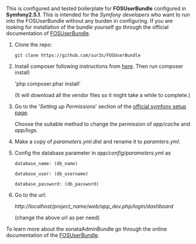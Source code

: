 This is configured and tested boilerplate for **FOSUserBundle** configured in **Symfony2.5.1**. This is intended for the *Symfony developers* who want to run into the FOSUserBundle without any burden in configuring. If you are looking for installation of the bundle yourself go through the official documentation of [FOSUserBundle](https://github.com/FriendsOfSymfony/FOSUserBundle).


1. Clone the repo:

    `git clone https://github.com/sur3s/FOSUserBundle`

2. Install composer following instructions from [here](http://getcomposer.org/). Then run composer install:

    'php composer.phar install'
    
    (It will download all the vendor files so it might take a while to complete.)

3. Go to the '*Setting up Permissions*' section of the [official symfony setup page](http://symfony.com/doc/current/book/installation.html).

    Choose the suitable method to change the permission of *app/cache* and *app/logs*.

4. Make a copy of *parameters.yml.dist* and rename it to *paramters.yml*.

5. Config the database parameter in *app/config/parameters.yml* as

    `database_name: (db_name)`
    
    `database_user: (db_username)`
    
    `database_password: (db_password)`

6. Go to the url:

    *http://localhost/project_name/web/app_dev.php/login/dashboard*

    (change the above url as per need)

To learn more about the sonataAdminBundle go through the online documentation of the [FOSUserBundle](http://friendsofsymfony.github.io/).

